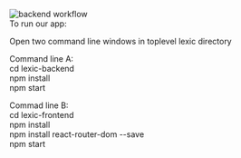 ![backend workflow](https://https://github.com/Kanaz312/Lexic/tree/main/.github/workflows/backend-node.js.yml/badge.svg)<br>
To run our app:

Open two command line windows in toplevel lexic directory

Command line A:<br>
cd lexic-backend<br>
npm install<br>
npm start<br>


Commad line B:<br>
cd lexic-frontend<br>
npm install<br>
npm install react-router-dom --save<br>
npm start<br>
